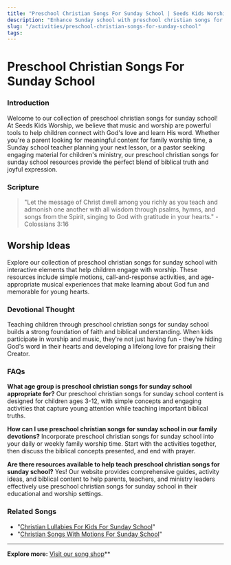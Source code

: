 ```yaml
---
title: "Preschool Christian Songs For Sunday School | Seeds Kids Worship"
description: "Enhance Sunday school with preschool christian songs for sunday school that teach faith through music. Educational worship resources for children."
slug: "/activities/preschool-christian-songs-for-sunday-school"
tags:
---
```


# Preschool Christian Songs For Sunday School

### Introduction

Welcome to our collection of preschool christian songs for sunday school! At Seeds Kids Worship, we believe that music and worship are powerful tools to help children connect with God's love and learn His word. Whether you're a parent looking for meaningful content for family worship time, a Sunday school teacher planning your next lesson, or a pastor seeking engaging material for children's ministry, our preschool christian songs for sunday school resources provide the perfect blend of biblical truth and joyful expression.

### Scripture

> "Let the message of Christ dwell among you richly as you teach and admonish one another with all wisdom through psalms, hymns, and songs from the Spirit, singing to God with gratitude in your hearts." - Colossians 3:16

## Worship Ideas

Explore our collection of preschool christian songs for sunday school with interactive elements that help children engage with worship. These resources include simple motions, call-and-response activities, and age-appropriate musical experiences that make learning about God fun and memorable for young hearts.

### Devotional Thought

Teaching children through preschool christian songs for sunday school builds a strong foundation of faith and biblical understanding. When kids participate in worship and music, they're not just having fun - they're hiding God's word in their hearts and developing a lifelong love for praising their Creator.

### FAQs

**What age group is preschool christian songs for sunday school appropriate for?**
Our preschool christian songs for sunday school content is designed for children ages 3-12, with simple concepts and engaging activities that capture young attention while teaching important biblical truths.

**How can I use preschool christian songs for sunday school in our family devotions?**
Incorporate preschool christian songs for sunday school into your daily or weekly family worship time. Start with the activities together, then discuss the biblical concepts presented, and end with prayer.

**Are there resources available to help teach preschool christian songs for sunday school?**
Yes! Our website provides comprehensive guides, activity ideas, and biblical content to help parents, teachers, and ministry leaders effectively use preschool christian songs for sunday school in their educational and worship settings.

### Related Songs

- "[Christian Lullabies For Kids For Sunday School](/activities/christian-lullabies-for-kids-for-sunday-school/)"
- "[Christian Songs With Motions For Sunday School](/activities/christian-songs-with-motions-for-sunday-school/)"

---

**Explore more:** [Visit our song shop](https://seedskidsworship.com/shop)**

<!-- Schema Markup -->
<script type="application/ld+json">
{
  "@context": "https://schema.org",
  "@type": "MusicRecording",
  "name": "Preschool Christian Songs For Sunday School",
  "byArtist": {
    "@type": "MusicGroup",
    "name": "Seeds Kids Worship"
  },
  "isFamilyFriendly": true,
  "url": "https://seedskidsworship.com/activities/preschool-christian-songs-for-sunday-school/"
}
</script>